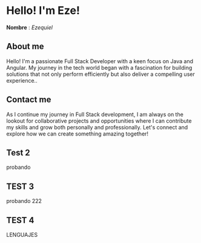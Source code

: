 # Hello! I'm Eze! 

**Nombre** : *Ezequiel*


## About me
Hello! I'm a passionate Full Stack Developer with a keen focus on Java and Angular. My journey in the tech world began with a fascination for building solutions that not only perform efficiently but also deliver a compelling user experience..

## Contact me
As I continue my journey in Full Stack development, I am always on the lookout for collaborative projects and opportunities where I can contribute my skills and grow both personally and professionally. Let's connect and explore how we can create something amazing together!

## Test 2

probando

## TEST 3

probando 222


## TEST 4

LENGUAJES
